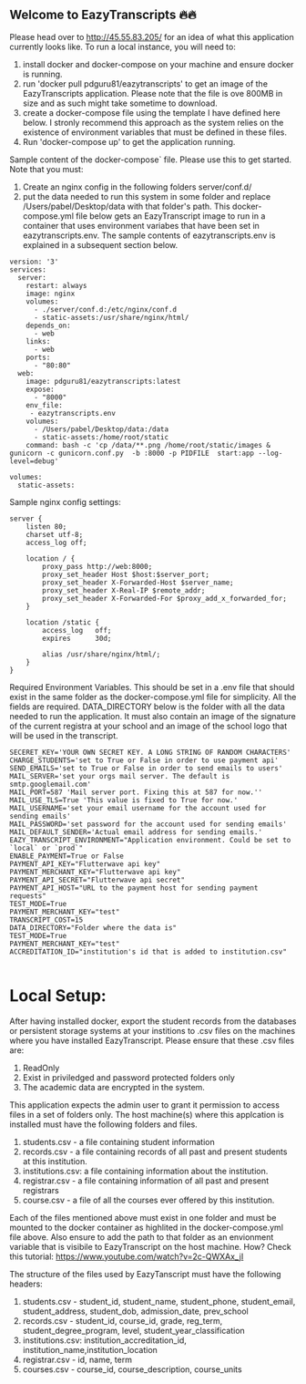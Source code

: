 ## Welcome to EazyTranscripts :fire::fire:

Please head over to http://45.55.83.205/ for an idea of what this application currently looks like. To run a local instance, you will need to:
1. install docker and docker-compose on your machine and ensure docker is running.
2. run 'docker pull pdguru81/eazytranscripts' to get an image of the EazyTranscripts application. Please note that the file is ove 800MB in size and as such might take sometime to download.
3. create a docker-compose file using the template I have defined here below. I stronly recommend this approach as the system relies on the existence of environment variables that must be defined in these files.
4. Run 'docker-compose up' to get the application running.

Sample content of the docker-compose` file. Please use this to get started. Note that you must:

1) Create an nginx config in the following folders server/conf.d/
2) put the data needed to run this system in some folder and replace /Users/pabel/Desktop/data with that folder's path.
This docker-compose.yml file below gets an EazyTranscript image to run in a container that uses
environment variabes that have been set  in eazytranscripts.env. The sample contents of eazytranscripts.env is explained in a subsequent section below.


```
version: '3'
services:
  server:
    restart: always
    image: nginx
    volumes:
      - ./server/conf.d:/etc/nginx/conf.d
      - static-assets:/usr/share/nginx/html/
    depends_on:
      - web
    links:
      - web
    ports:
      - "80:80"
  web:
    image: pdguru81/eazytranscripts:latest
    expose:
      - "8000"
    env_file:
     - eazytranscripts.env
    volumes:
      - /Users/pabel/Desktop/data:/data
      - static-assets:/home/root/static
    command: bash -c 'cp /data/**.png /home/root/static/images & gunicorn -c gunicorn.conf.py  -b :8000 -p PIDFILE  start:app --log-level=debug'

volumes:
  static-assets:
```
Sample nginx config settings:
```
server {
    listen 80;
    charset utf-8;
    access_log off;

    location / {
        proxy_pass http://web:8000;
        proxy_set_header Host $host:$server_port;
        proxy_set_header X-Forwarded-Host $server_name;
        proxy_set_header X-Real-IP $remote_addr;
        proxy_set_header X-Forwarded-For $proxy_add_x_forwarded_for;
    }

    location /static {
        access_log   off;
        expires      30d;

        alias /usr/share/nginx/html/;
    }
}

```

Required Environment Variables.
This should be set in a <filename>.env file that should exist in the same folder as 
the docker-compose.yml file for simplicity. All the fields are required. DATA_DIRECTORY
below is the folder with all the data needed to run the application. It must also contain
an image of the signature of the current registra at your school and an image of the 
school logo that will be used in the transcript.

```
SECERET_KEY='YOUR OWN SECRET KEY. A LONG STRING OF RANDOM CHARACTERS'
CHARGE_STUDENTS='set to True or False in order to use payment api'
SEND_EMAILS='set to True or False in order to send emails to users'
MAIL_SERVER='set your orgs mail server. The default is smtp.googlemail.com'
MAIL_PORT=587 'Mail server port. Fixing this at 587 for now.''
MAIL_USE_TLS=True 'This value is fixed to True for now.'
MAIL_USERNAME='set your email username for the account used for sending emails'
MAIL_PASSWORD='set password for the account used for sending emails'
MAIL_DEFAULT_SENDER='Actual email address for sending emails.'
EAZY_TRANSCRIPT_ENVIRONMENT="Application environment. Could be set to `local` or `prod`"
ENABLE_PAYMENT=True or False
PAYMENT_API_KEY="Flutterwave api key"
PAYMENT_MERCHANT_KEY="Flutterwave api key"
PAYMENT_API_SECRET="Flutterwave api secret"
PAYMENT_API_HOST="URL to the payment host for sending payment requests"
TEST_MODE=True
PAYMENT_MERCHANT_KEY="test"
TRANSCRIPT_COST=15
DATA_DIRECTORY="Folder where the data is"
TEST_MODE=True
PAYMENT_MERCHANT_KEY="test"
ACCREDITATION_ID="institution's id that is added to institution.csv"


```

Local Setup:
============
After having installed docker, export the student records from the databases or persistent storage systems at your institions to .csv files
on the machines where you have installed EazyTranscript. Please ensure that these .csv files are:
1) ReadOnly
2) Exist in priviledged and password protected folders only
3) The academic data are encrypted in the system.

This application expects the admin user to grant it permission to access files in a set of folders only.
The host machine(s) where this applcation is installed must have the following folders and files.

1) students.csv - a file containing student information
2) records.csv - a file containing records of all past and present students at this institution.
3) institutions.csv: a file containing information about the institution.
4) registrar.csv - a file containing information of all past and present registrars
5) course.csv - a file of all the courses ever offered by this institution.

Each of the files mentioned above must exist in one folder and must be mounted to 
the docker container as highlited in the docker-compose.yml file above. Also ensure to add the path to that folder as an envionment variable
that is visibile to EazyTranscript on the host machine. How? Check this tutorial: https://www.youtube.com/watch?v=2c-QWXAx_jI

The structure of the files used by EazyTanscript must have the following headers:
1) students.csv - student_id, student_name, student_phone, student_email, student_address, student_dob, admission_date, prev_school
2) records.csv - student_id, course_id, grade, reg_term, student_degree_program, level, student_year_classification
3) institutions.csv: institution_accreditation_id, institution_name,institution_location
4) registrar.csv - id, name, term
5) courses.csv - course_id, course_description, course_units


